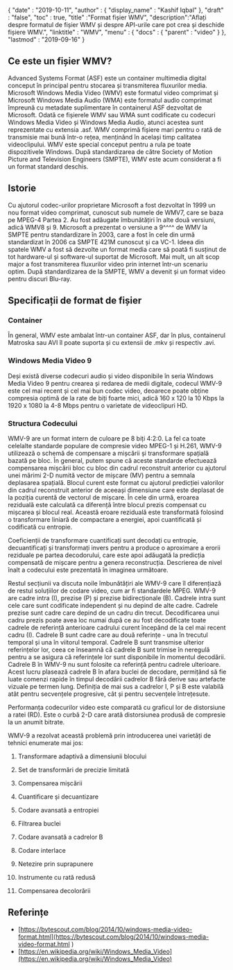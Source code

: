 {
  "date" : "2019-10-11",
  "author" : {
    "display_name" : "Kashif Iqbal"
},
  "draft" : "false",
  "toc" : true,
  "title" :"Format fișier WMV",
  "description":"Aflați despre formatul de fișier WMV și despre API-urile care pot crea și deschide fișiere WMV.",
  "linktitle" : "WMV",
  "menu" : {
    "docs" : {
      "parent" : "video"
}
},
  "lastmod" : "2019-09-16"
}

## Ce este un fișier WMV?

Advanced Systems Format (ASF) este un container multimedia digital conceput în principal pentru stocarea și transmiterea fluxurilor media. Microsoft Windows Media Video (WMV) este formatul video comprimat și Microsoft Windows Media Audio (WMA) este formatul audio comprimat împreună cu metadate suplimentare în containerul ASF dezvoltat de Microsoft. Odată ce fișierele WMV sau WMA sunt codificate cu codecuri Windows Media Video și Windows Media Audio, atunci acestea sunt reprezentate cu extensia .asf. WMV comprimă fișiere mari pentru o rată de transmisie mai bună într-o rețea, menținând în același timp calitatea videoclipului. WMV este special conceput pentru a rula pe toate dispozitivele Windows. După standardizarea de către Society of Motion Picture and Television Engineers (SMPTE), WMV este acum considerat a fi un format standard deschis.

## Istorie ##

Cu ajutorul codec-urilor proprietare Microsoft a fost dezvoltat în 1999 un nou format video comprimat, cunoscut sub numele de WMV7, care se baza pe MPEG-4 Partea 2. Au fost adăugate îmbunătățiri în alte două versiuni, adică WMV8 și 9. Microsoft a prezentat o versiune a 9^^^^ de WMV la SMPTE pentru standardizare în 2003, care a fost în cele din urmă standardizat în 2006 ca SMPTE 421M cunoscut și ca VC-1. Ideea din spatele WMV a fost să dezvolte un format media care să poată fi susținut de tot hardware-ul și software-ul suportat de Microsoft. Mai mult, un alt scop major a fost transmiterea fluxurilor video prin internet într-un scenariu optim. După standardizarea de la SMPTE, WMV a devenit și un format video pentru discuri Blu-ray.

## Specificații de format de fișier

### Container

În general, WMV este ambalat într-un container ASF, dar în plus, containerul Matroska sau AVI îl poate suporta și cu extensii de .mkv și respectiv .avi.

### Windows Media Video 9

Deși există diverse codecuri audio și video disponibile în seria Windows Media Video 9 pentru crearea și redarea de medii digitale, codecul WMV-9 este cel mai recent și cel mai bun codec video, deoarece poate obține compresia optimă de la rate de biți foarte mici, adică 160 x 120 la 10 Kbps la 1920 x 1080 la 4-8 Mbps pentru o varietate de videoclipuri HD.

### Structura Codecului

WMV-9 are un format intern de culoare pe 8 biți 4:2:0. La fel ca toate celelalte standarde populare de compresie video MPEG-1 și H.261, WMV-9 utilizează o schemă de compensare a mișcării și transformare spațială bazată pe bloc. În general, putem spune că aceste standarde efectuează compensarea mișcării bloc cu bloc din cadrul reconstruit anterior cu ajutorul unei mărimi 2-D numită vector de mișcare (MV) pentru a semnala deplasarea spațială. Blocul curent este format cu ajutorul predicției valorilor din cadrul reconstruit anterior de aceeași dimensiune care este deplasat de la poziția curentă de vectorul de mișcare. În cele din urmă, eroarea reziduală este calculată ca diferență între blocul prezis compensat cu mișcarea și blocul real. Această eroare reziduală este transformată folosind o transformare liniară de compactare a energiei, apoi cuantificată și codificată cu entropie.

Coeficienții de transformare cuantificați sunt decodați cu entropie, decuantificați și transformați invers pentru a produce o aproximare a erorii reziduale pe partea decodorului, care este apoi adăugată la predicția compensată de mișcare pentru a genera reconstrucția. Descrierea de nivel înalt a codecului este prezentată în imaginea următoare.

Restul secțiunii va discuta noile îmbunătățiri ale WMV-9 care îl diferențiază de restul soluțiilor de codare video, cum ar fi standardele MPEG. WMV-9 are cadre intra (I), prezise (P) și prezise bidirecționale (B). Cadrele intra sunt cele care sunt codificate independent și nu depind de alte cadre. Cadrele prezise sunt cadre care depind de un cadru din trecut. Decodificarea unui cadru prezis poate avea loc numai după ce au fost decodificate toate cadrele de referință anterioare cadrului curent începând de la cel mai recent cadru (I). Cadrele B sunt cadre care au două referințe - una în trecutul temporal și una în viitorul temporal. Cadrele B sunt transmise ulterior referințelor lor, ceea ce înseamnă că cadrele B sunt trimise în neregulă pentru a se asigura că referințele lor sunt disponibile în momentul decodării. Cadrele B în WMV-9 nu sunt folosite ca referință pentru cadrele ulterioare. Acest lucru plasează cadrele B în afara buclei de decodare, permițând să fie luate comenzi rapide în timpul decodării cadrelor B fără derive sau artefacte vizuale pe termen lung. Definiția de mai sus a cadrelor I, P și B este valabilă atât pentru secvențele progresive, cât și pentru secvențele întrețesute.

Performanța codecurilor video este comparată cu graficul lor de distorsiune a ratei (RD). Este o curbă 2-D care arată distorsiunea produsă de compresie la un anumit bitrate.

WMV-9 a rezolvat această problemă prin introducerea unei varietăți de tehnici enumerate mai jos:

1. Transformare adaptivă a dimensiunii blocului

2. Set de transformări de precizie limitată

3. Compensarea mișcării

4. Cuantificare și decuantizare

5. Codare avansată a entropiei

6. Filtrarea buclei

7. Codare avansată a cadrelor B

8. Codare interlace

9. Netezire prin suprapunere

10. Instrumente cu rată redusă

11. Compensarea decolorării

## Referințe ##

* [https://bytescout.com/blog/2014/10/windows-media-video-format.html](https://bytescout.com/blog/2014/10/windows-media-video-format.html )
* [https://en.wikipedia.org/wiki/Windows_Media_Video](https://en.wikipedia.org/wiki/Windows_Media_Video)


